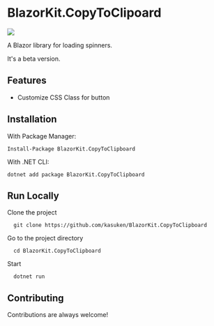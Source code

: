 
# BlazorKit.CopyToClipoard

![](https://countrush-prod.azurewebsites.net/l/badge/?repository=kasuken.BlazorKitCopyToClipoard)

A Blazor library for loading spinners.

It's a beta version.

## Features

- Customize CSS Class for button

## Installation

With Package Manager:

```gitattributes
Install-Package BlazorKit.CopyToClipboard
```

With .NET CLI:

```gitattributes
dotnet add package BlazorKit.CopyToClipboard
```

## Run Locally

Clone the project

```gitattributes
  git clone https://github.com/kasuken/BlazorKit.CopyToClipboard
```

Go to the project directory

```gitattributes
  cd BlazorKit.CopyToClipboard
```

Start

```gitattributes
  dotnet run
```

## Contributing

Contributions are always welcome!

